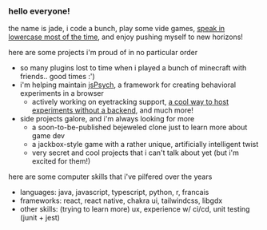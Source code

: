 ### hello everyone!

the name is jade, i code a bunch, play some vide games, [speak in lowercase most of the time](https://tvtropes.org/pmwiki/pmwiki.php/Laconic/AllLowercaseLetters), and enjoy pushing myself to new horizons!

here are some projects i'm proud of in no particular order
* so many plugins lost to time when i played a bunch of minecraft with friends.. good times :')
* i'm helping maintain [jsPsych](https://github.com/jspsych/jsPsych/), a framework for creating behavioral experiments in a browser
  * actively working on eyetracking support, [a cool way to host experiments without a backend](https://pipe.jspsych.org), and much more!
* side projects galore, and i'm always looking for more
  * a soon-to-be-published bejeweled clone just to learn more about game dev
  * a jackbox-style game with a rather unique, artificially intelligent twist
  * very secret and cool projects that i can't talk about yet (but i'm excited for them!)

here are some computer skills that i've pilfered over the years
* languages: java, javascript, typescript, python, r, francais
* frameworks: react, react native, chakra ui, tailwindcss, libgdx
* other skills: (trying to learn more) ux, experience w/ ci/cd, unit testing (junit + jest)

